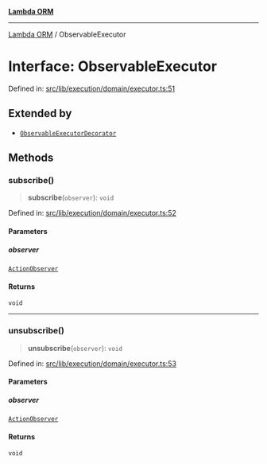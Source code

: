 [**Lambda ORM**](../README.md)

***

[Lambda ORM](../README.md) / ObservableExecutor

# Interface: ObservableExecutor

Defined in: [src/lib/execution/domain/executor.ts:51](https://github.com/lambda-orm/wiki/blob/d7eed5bd6f40e7e5946b35121d5564379ef251ff/src/lib/execution/domain/executor.ts#L51)

## Extended by

- [`ObservableExecutorDecorator`](ObservableExecutorDecorator.md)

## Methods

### subscribe()

> **subscribe**(`observer`): `void`

Defined in: [src/lib/execution/domain/executor.ts:52](https://github.com/lambda-orm/wiki/blob/d7eed5bd6f40e7e5946b35121d5564379ef251ff/src/lib/execution/domain/executor.ts#L52)

#### Parameters

##### observer

[`ActionObserver`](../classes/ActionObserver.md)

#### Returns

`void`

***

### unsubscribe()

> **unsubscribe**(`observer`): `void`

Defined in: [src/lib/execution/domain/executor.ts:53](https://github.com/lambda-orm/wiki/blob/d7eed5bd6f40e7e5946b35121d5564379ef251ff/src/lib/execution/domain/executor.ts#L53)

#### Parameters

##### observer

[`ActionObserver`](../classes/ActionObserver.md)

#### Returns

`void`
